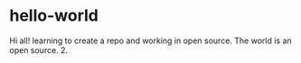 # hello-world
Hi all!
  learning to create a repo and working in open source.
  The world is an open source.
2.

